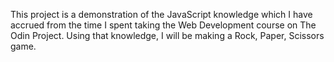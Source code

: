 This project is a demonstration of the JavaScript knowledge which I have accrued from the time I spent taking the Web Development course on The Odin Project. Using that knowledge, I will be making a Rock, Paper, Scissors game.